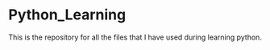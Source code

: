 # Python_Learning
This is the repository for all the files that I have used during learning python.
